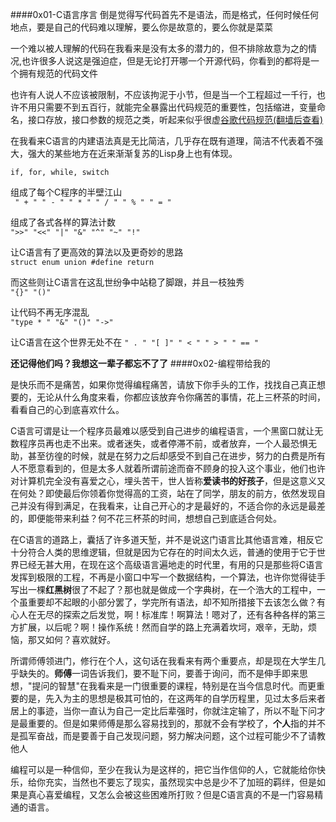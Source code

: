 ####0x01-C语言序言
 倒是觉得写代码首先不是语法，而是格式，任何时候任何地点，要是自己的代码难以理解，要么你是故意的，要么你就是菜菜

 一个难以被人理解的代码在我看来是没有太多的潜力的，但不排除故意为之的情况,也许很多人说这是强迫症，但是无论打开哪一个开源代码，你看到的都将是一个拥有规范的代码文件

也许有人说人不应该被限制，不应该拘泥于小节，但是当一个工程超过一千行，也许不用只需要不到五百行，就能完全暴露出代码规范的重要性，包括缩进，变量命名，接口存放，接口参数的规范之类，听起来似乎很虚<a href="https://code.google.com/p/google-styleguide/">谷歌代码规范(翻墙后查看)</a>

在我看来C语言的内建语法真是无比简洁，几乎存在既有道理，简洁不代表着不强大，强大的某些地方在近来渐渐复苏的Lisp身上也有体现。

<code>if, for, while, switch</code>
<p>组成了每个C程序的半壁江山<br>
<code> " + " " - " " * " " / " " % " " = "</code>
<p>组成了各式各样的算法计数<br>
<code>">>" "<<" "|" "&" "^" "~" "!"</code>
<p>让C语言有了更高效的算法以及更奇妙的思路<br>
<code>struct enum union #define return</code><br>
<p>而这些则让C语言在这乱世纷争中站稳了脚跟，并且一枝独秀<br>
<code>"{}" "()"</code><br>
<p>让代码不再无序混乱<br>
<code>"type * " "&" "()" "->"</code><br>
<p>让C语言在这个世界无处不在
<code>" . " "[ ]" " < " " > " " == "</code><br>


<strong>还记得他们吗？我想这一辈子都忘不了了</strong>
####0x02-编程带给我的

是快乐而不是痛苦，如果你觉得编程痛苦，请放下你手头的工作，找找自己真正想要的，无论从什么角度来看，你都应该放弃令你痛苦的事情，花上三杯茶的时间，看看自己的心到底喜欢什么。

C语言可谓是让一个程序员最难以感受到自己进步的编程语言，一个黑窗口就让无数程序员再也走不出来。或者迷失，或者停滞不前，或者放弃，一个人最恐惧无助，甚至彷徨的时候，就是在努力之后却感受不到自己在进步，努力的白费是所有人不愿意看到的，但是太多人就着所谓前途而奋不顾身的投入这个事业，他们也许对计算机完全没有喜爱之心，埋头苦干，世人皆称**爱读书的好孩子**，但是这意义又在何处？即使最后你领着你觉得高的工资，站在了同学，朋友的前方，依然发现自己并没有得到满足，在我看来，让自己开心的才是最好的，不适合你的永远是最差的，即便能带来利益？何不花三杯茶的时间，想想自己到底适合何处。

在C语言的道路上，囊括了许多道天堑，并不是说这门语言比其他语言难，相反它十分符合人类的思维逻辑，但就是因为它存在的时间太久远，普通的使用于它于世界已经无甚大用，在现在这个高级语言遍地走的时代里，有用的只是那些将C语言发挥到极限的工程，不再是小窗口中写一个数据结构，一个算法，也许你觉得徒手写出一棵**红黑树**很了不起了？那也就是做成一个字典树，在一个浩大的工程中，一个虽重要却不起眼的小部分罢了，学完所有语法，却不知所措接下去该怎么做？有心人在无尽的探索之后发觉，啊！标准库！啊算法！嗯对了，还有各种各样的第三方扩展，以后呢？啊！操作系统！然而自学的路上充满着坎坷，艰辛，无助，烦恼，那又如何？喜欢就好。

所谓师傅领进门，修行在个人，这句话在我看来有两个重要点，却是现在大学生几乎缺失的。<strong>师傅</strong>一词告诉我们，要不耻下问，要善于询问，而不是伸手即来思想，"提问的智慧"在我看来是一门很重要的课程，特别是在当今信息时代。而更重要的是，先入为主的思想是极其可怕的，在这两年的自学历程里，见过太多后来者居上的事迹，当你一直认为自己一定比后辈强时，你就注定输了，所以不耻下问才是最重要的。但是如果师傅是那么容易找到的，那就不会有学校了，<strong>个人</strong>指的并不是孤军奋战，而是要善于自己发现问题，努力解决问题，这个过程可能少不了请教他人


编程可以是一种信仰，至少在我认为是这样的，把它当作信仰的人，它就能给你快乐，给你充实，当然也不要忘了现实，虽然现实中总是少不了加班的羁绊，但是如果是真心喜爱编程，又怎么会被这些困难所打败？但是C语言真的不是一门容易精通的语言。
